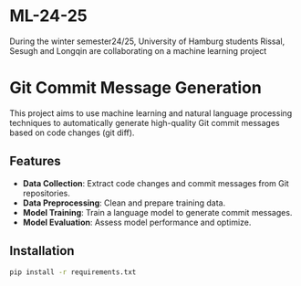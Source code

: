 # ML-24-25
During the winter semester24/25, University of Hamburg students Rissal, Sesugh and Longqin are collaborating on a machine learning project

# Git Commit Message Generation

This project aims to use machine learning and natural language processing techniques to automatically generate high-quality Git commit messages based on code changes (git diff).

## Features

- **Data Collection**: Extract code changes and commit messages from Git repositories.
- **Data Preprocessing**: Clean and prepare training data.
- **Model Training**: Train a language model to generate commit messages.
- **Model Evaluation**: Assess model performance and optimize.

## Installation

```bash
pip install -r requirements.txt

